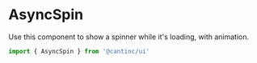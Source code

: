 # AsyncSpin

Use this component to show a spinner while it's loading, with animation.

```typescript
import { AsyncSpin } from '@cantinc/ui'
```
